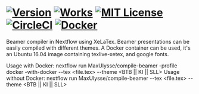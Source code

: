 # [![Version][version-badge]][version-link] [![Works][works-badge]][works-link] [![MIT License][license-badge]](LICENSE) [![CircleCI][circleci-badge]][circleci-link] [![Docker][docker-badge]][docker-link]

Beamer compiler in Nextflow using XeLaTex. Beamer presentations can be easily compiled with different themes. A Docker container can be used, it's an Ubuntu 16.04 image containing texlive-xetex, and google fonts.

Usage with Docker:
    nextflow run MaxUlysse/compile-beamer -profile docker -with-docker --tex <file.tex> --theme <BTB || KI || SLL>
Usage without Docker:
    nextflow run MaxUlysse/compile-beamer --tex <file.tex> --theme <BTB || KI || SLL>

[version-badge]:	https://img.shields.io/badge/compile--beamer-v1.0-green.svg
[version-link]:		https://github.com/MaxUlysse/compile-beamer
[works-badge]:		https://img.shields.io/badge/works_on-my_machine-blue.svg
[works-link]:		https://github.com/nikku/works-on-my-machine
[license-badge]:	https://img.shields.io/badge/license-MIT-blue.svg
[docker-badge]:		https://img.shields.io/docker/automated/maxulysse/compile-beamer.svg
[docker-link]:		http://docker.io/
[circleci-badge]:	https://img.shields.io/circleci/project/github/MaxUlysse/compile-beamer.svg
[circleci-link]:	https://circleci.com/gh/MaxUlysse/compile-beamer